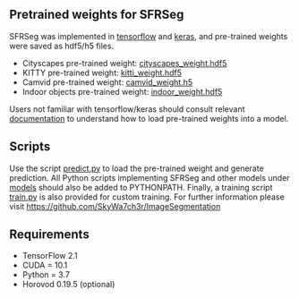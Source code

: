## Pretrained weights for SFRSeg

SFRSeg was implemented in [tensorflow](https://www.tensorflow.org/) and [keras](https://keras.io/), and pre-trained weights were saved as hdf5/h5 files. 

* Cityscapes pre-trained weight: [cityscapes_weight.hdf5](https://cloudstor.aarnet.edu.au/plus/s/JO9ij8gZNZ2bLHz/download)
* KITTY pre-trained weight: [kitti_weight.hdf5](https://cloudstor.aarnet.edu.au/plus/s/OvRHlSBfuqEdTt2/download)
* Camvid pre-trained weight: [camvid_weight.h5](https://cloudstor.aarnet.edu.au/plus/s/jqdoxoUyCDkbcm9/download)
* Indoor objects pre-trained weight: [indoor_weight.hdf5](https://cloudstor.aarnet.edu.au/plus/s/4NVp0yZZZYXjUWG/download)

Users not familiar with tensorflow/keras should consult relevant [documentation](https://www.tensorflow.org/guide/keras/save_and_serialize) to understand how to load pre-trained weights into a model.

## Scripts

Use the script [predict.py](https://github.com/tanmaysingha/SFRSeg/blob/main/pretrained/predict.py) to load the pre-trained weight and generate prediction. All Python scripts implementing SFRSeg and other models under [models](https://github.com/tanmaysingha/SFRSeg/tree/main/models) should also be added to PYTHONPATH. Finally, a training script [train.py](https://github.com/tanmaysingha/SFRSeg/blob/main/pretrained/train.py) is also provided for custom training. For further information please visit https://github.com/SkyWa7ch3r/ImageSegmentation

## Requirements 
* TensorFlow 2.1
* CUDA = 10.1
* Python = 3.7
* Horovod 0.19.5 (optional)

